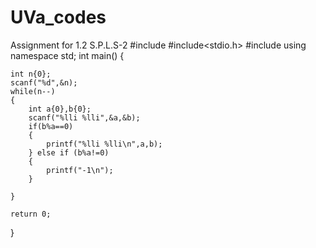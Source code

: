 # UVa_codes
Assignment for 1.2 S.P.L.S-2 
#include<iostream>
#include<stdio.h>
#include<cmath>
using namespace std;
int main()
{

    int n{0};
    scanf("%d",&n);
    while(n--)
    {
        int a{0},b{0};
        scanf("%lli %lli",&a,&b);
        if(b%a==0)
        {
            printf("%lli %lli\n",a,b);
        } else if (b%a!=0)
        {
            printf("-1\n");
        }

    }

    return 0;
}
